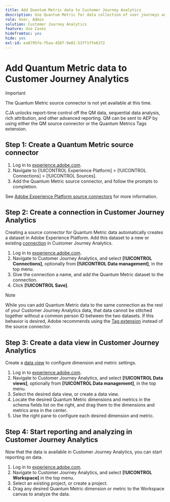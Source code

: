 ```yaml
---
title: Add Quantum Metric data to Customer Journey Analytics
description: Use Quantum Metric for data collection of user journeys and behaviors, then power CJA from that collected data to draw out richer insights.
role: User, Admin
solution: Customer Journey Analytics
feature: Use Cases
hidefromtoc: yes
hide: yes
exl-id: ea8795fe-f5aa-458f-9e01-53ff1ffe6372
---
```

# Add Quantum Metric data to Customer Journey Analytics

>[!IMPORTANT]
>
>The Quantum Metric source connector is not yet available at this time.

CJA unlocks report-time control off the QM data, sequential data analysis, rich attribution, and other advanced reporting.  QM can be sent to AEP by using either the QM source connector or the Quantum Metrics Tags extension.

## Step 1: Create a Quantum Metric source connector

1. Log in to [experience.adobe.com](https://experience.adobe.com).
1. Navigate to [!UICONTROL Experience Platform] > [!UICONTROL Connections] > [!UICONTROL Sources].
1. Add the Quantum Metric source connector, and follow the prompts to completion.

See [Adobe Experience Platform source connectors](https://experienceleague.adobe.com/en/docs/experience-platform/sources/home) for more information.

## Step 2: Create a connection in Customer Journey Analytics

Creating a source connector for Quantum Metric data automatically creates a dataset in Adobe Experience Platform. Add this dataset to a new or existing [connection](/help/connections/overview.md) in Customer Journey Analytics.

1. Log in to [experience.adobe.com](https://experience.adobe.com).
1. Navigate to Customer Journey Analytics, and select **[!UICONTROL Connections]**, optionally from **[!UICONTROL Data management]**, in the top menu.
1. Give the connection a name, and add the Quantum Metric dataset to the connection.
1. Click **[!UICONTROL Save]**.

>[!NOTE]
>While you can add Quantum Metric data to the same connection as the rest of your Customer Journey Analytics data, that data cannot be stitched together without a common person ID between the two datasets. If this behavior is desired, Adobe recommends using the [Tag extension](https://experienceleague.adobe.com/en/docs/experience-platform/destinations/catalog/analytics/quantum-metric) instead of the source connector.

## Step 3: Create a data view in Customer Journey Analytics

Create a [data view](/help/data-views/data-views.md) to configure dimension and metric settings.

1. Log in to [experience.adobe.com](https://experience.adobe.com).
1. Navigate to Customer Journey Analytics, and select **[!UICONTROL Data views]**, optionally from **[!UICONTROL Data management]**, in the top menu.
1. Select the desired data view, or create a data view.
1. Locate the desired Quantum Metric dimensions and metrics in the schema fields list on the right, and drag them to the dimensions and metrics area in the center.
1. Use the right pane to configure each desired dimension and metric.

## Step 4: Start reporting and analyzing in Customer Journey Analytics

Now that the data is available in Customer Journey Analytics, you can start reporting on data.

1. Log in to [experience.adobe.com](https://experience.adobe.com).
1. Navigate to Customer Journey Analytics, and select **[!UICONTROL Workspace]** in the top menu.
1. Select an existing project, or create a project.
1. Drag any desired Quantum Metric dimension or metric to the Workspace canvas to analyze the data.
